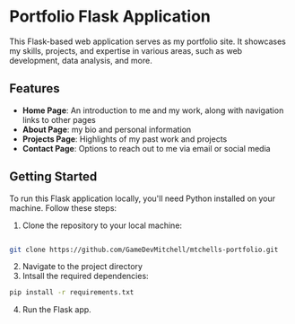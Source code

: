 # Portfolio Flask Application

This Flask-based web application serves as my portfolio site. It showcases my skills, projects, and expertise in various areas, such as web development, data analysis, and more.

## Features

- **Home Page**: An introduction to me and my work, along with navigation links to other pages
- **About Page**: my bio and personal information
- **Projects Page**: Highlights of my past work and projects
- **Contact Page**: Options to reach out to me via email or social media

## Getting Started

To run this Flask application locally, you'll need Python installed on your machine. Follow these steps:

1. Clone the repository to your local machine:

```bash

git clone https://github.com/GameDevMitchell/mtchells-portfolio.git

```

2. Navigate to the project directory
3. Intsall the required dependencies:

```bash
pip install -r requirements.txt
```

4. Run the Flask app.

